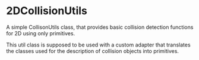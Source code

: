 # 2DCollisionUtils

A simple CollisonUtils class, that provides basic collision detection functions for 2D using only primitives.

This util class is supposed to be used with a custom adapter that translates the classes used for the description of collision objects into primitives. 
